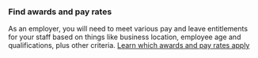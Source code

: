 ### Find awards and pay rates

As an employer, you will need to meet various pay and leave entitlements for your staff based on things like business location, employee age and qualifications, plus other criteria.
[Learn which awards and pay rates apply](#)
